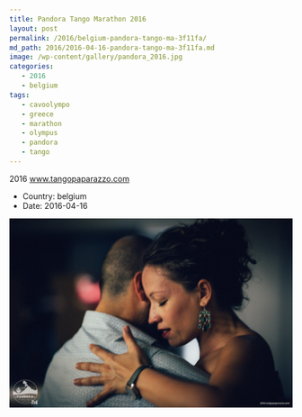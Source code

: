 ```yaml
---
title: Pandora Tango Marathon 2016
layout: post
permalink: /2016/belgium-pandora-tango-ma-3f11fa/
md_path: 2016/2016-04-16-pandora-tango-ma-3f11fa.md
image: /wp-content/gallery/pandora_2016.jpg
categories:
   - 2016
   - belgium
tags:
   - cavoolympo
   - greece
   - marathon
   - olympus
   - pandora
   - tango
---
```

2016 www.tangopaparazzo.com

* Country: belgium
* Date: 2016-04-16

![Pandora Tango Marathon 2016](/wp-content/gallery/pandora_2016.jpg)

